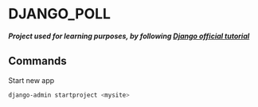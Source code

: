 # DJANGO_POLL
***Project used for learning purposes, by following [Django official tutorial](https://docs.djangoproject.com/en/4.2/intro/tutorial01/)***

## Commands
Start new app
```bash
django-admin startproject <mysite>
```
